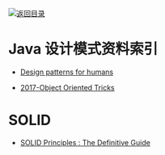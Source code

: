 [![返回目录](https://parg.co/UGo)](https://parg.co/b4z)

# Java 设计模式资料索引

* [Design patterns for humans](https://github.com/kamranahmedse/design-patterns-for-humans/blob/master/README.md)

* [2017-Object Oriented Tricks](https://hackernoon.com/oo-tricks-the-art-of-command-query-separation-9343e50a3de0)

# SOLID

* [SOLID Principles : The Definitive Guide](https://parg.co/Uk6)

